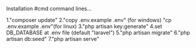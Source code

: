 Installation 
#cmd command lines...

1."composer update"
2."copy .env.example .env" (for windows) "cp .env.example .env"(for linux)
3."php artisan key:generate"
4.set DB_DATABASE at .env file (default "laravel")
5."php artisan migrate"
6."php artisan db:seed"
7."php artisan serve"
